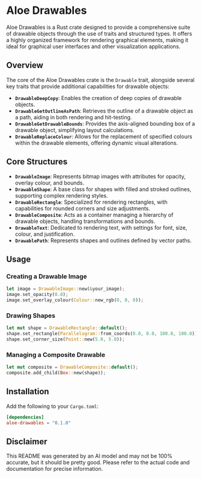 # Aloe Drawables

Aloe Drawables is a Rust crate designed to provide a comprehensive suite of drawable objects through the use of traits and structured types. It offers a highly organized framework for rendering graphical elements, making it ideal for graphical user interfaces and other visualization applications.

## Overview

The core of the Aloe Drawables crate is the `Drawable` trait, alongside several key traits that provide additional capabilities for drawable objects:

- **`DrawableDeepCopy`**: Enables the creation of deep copies of drawable objects.
- **`DrawableGetOutlineAsPath`**: Retrieves the outline of a drawable object as a path, aiding in both rendering and hit-testing.
- **`DrawableGetDrawableBounds`**: Provides the axis-aligned bounding box of a drawable object, simplifying layout calculations.
- **`DrawableReplaceColour`**: Allows for the replacement of specified colours within the drawable elements, offering dynamic visual alterations.

## Core Structures

- **`DrawableImage`**: Represents bitmap images with attributes for opacity, overlay colour, and bounds.
- **`DrawableShape`**: A base class for shapes with filled and stroked outlines, supporting complex rendering styles.
- **`DrawableRectangle`**: Specialized for rendering rectangles, with capabilities for rounded corners and size adjustments.
- **`DrawableComposite`**: Acts as a container managing a hierarchy of drawable objects, handling transformations and bounds.
- **`DrawableText`**: Dedicated to rendering text, with settings for font, size, colour, and justification.
- **`DrawablePath`**: Represents shapes and outlines defined by vector paths.

## Usage

### Creating a Drawable Image
```rust
let image = DrawableImage::new(&your_image);
image.set_opacity(0.8);
image.set_overlay_colour(Colour::new_rgb(0, 0, 0));
```

### Drawing Shapes
```rust
let mut shape = DrawableRectangle::default();
shape.set_rectangle(Parallelogram::from_coords(0.0, 0.0, 100.0, 100.0));
shape.set_corner_size(Point::new(5.0, 5.0));
```

### Managing a Composite Drawable
```rust
let mut composite = DrawableComposite::default();
composite.add_child(Box::new(shape));
```

## Installation

Add the following to your `Cargo.toml`:
```toml
[dependencies]
aloe-drawables = "0.1.0"
```

## Disclaimer

This README was generated by an AI model and may not be 100% accurate, but it should be pretty good. Please refer to the actual code and documentation for precise information.
